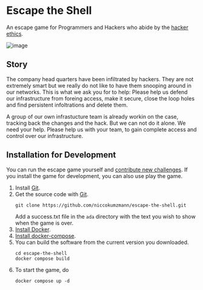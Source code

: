 Escape the Shell
================

An escape game for Programmers and Hackers who abide by the [hacker ethics].

![image](https://github.com/user-attachments/assets/f44af7d9-dc0a-4efc-89d9-f48d004c86d0)


Story
-----

The company head quarters have been infiltrated by hackers.
They are not extremely smart but we really do not like to have them snooping
around in our networks.
This is what we ask you for to help: Please help us defend our infrastructure
from foreing access, make it secure, close the loop holes and find
persistent infoltrations and delete them.

A group of our own infrastucture team is already workin on the case, tracking
back the changes and the hack.
But we can not do it alone. We need your help.
Please help us with your team, to gain complete access and control over our
infrastructure.

Installation for Development
----------------------------

You can run the escape game yourself and
[contribute new challenges][contributing].
If you install the game for development, you can also use play the game.

1. Install [Git].
2. Get the source code with [Git].
    ```shell
    git clone https://github.com/niccokumzmann/escape-the-shell.git
    ```
    Add a success.txt file in the `ada` directory with the text you wish to show when the game is over.
3. [Install Docker][install-docker].
4. [Install docker-compose][install-docker-compose].
5. You can build the software from the current version you downloaded.
    ```shell
    cd escape-the-shell
    docker compose build
    ```
6. To start the game, do
    ```shell
    docker compose up -d
    ```

[hacker ethics]: https://www.ccc.de/en/hackerethik
[contributing]: CONTRIBUTING.md
[install-docker]: https://www.digitalocean.com/community/tutorials/how-to-install-and-use-docker-on-ubuntu-16-04
[Git]: http://git-scm.com/
[install-docker-compose]: https://docs.docker.com/compose/install/#master-builds


